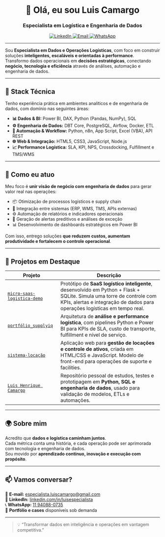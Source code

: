 <h1 align="center">👋 Olá, eu sou <strong>Luis Camargo</strong></h1>
<h3 align="center">Especialista em Logística e Engenharia de Dados</h3>

<p align="center">
  <a href="https://www.linkedin.com/in/luisespecialista/" target="_blank">
    <img src="https://img.shields.io/badge/LinkedIn-blue?logo=linkedin&logoColor=white" alt="LinkedIn"/>
  </a>
  <a href="mailto:especialista.luiscamargo@gmail.com">
    <img src="https://img.shields.io/badge/Email-especialista.luiscamargo%40gmail.com-red?logo=gmail&logoColor=white" alt="Email"/>
  </a>
  <a href="https://wa.me/5511940880735">
    <img src="https://img.shields.io/badge/WhatsApp-Contato-brightgreen?logo=whatsapp&logoColor=white" alt="WhatsApp"/>
  </a>
</p>

---

Sou **Especialista em Dados e Operações Logísticas**, com foco em construir soluções **inteligentes, escaláveis e orientadas à performance**.  
Transformo dados operacionais em **decisões estratégicas**, conectando **negócio, tecnologia e eficiência** através de análises, automação e engenharia de dados.

---

## 🚀 Stack Técnica

Tenho experiência prática em ambientes analíticos e de engenharia de dados, com domínio nas seguintes áreas:

- **📊 Dados & BI:** Power BI, DAX, Python (Pandas, NumPy), SQL  
- **⚙️ Engenharia de Dados:** DBT Core, PostgreSQL, Airflow, Docker, ETL  
- **🧠 Automação & Workflow:** Python, n8n, App Script, Excel (VBA), API REST  
- **🌐 Web & Integração:** HTML5, CSS3, JavaScript, Node.js  
- **📈 Performance Logística:** SLA, KPI, NPS, Crossdocking, Fulfillment e TMS/WMS  

---

## 💼 Como eu atuo

Meu foco é **unir visão de negócio com engenharia de dados** para gerar valor real nas operações:

- 📦 Otimização de processos logísticos e supply chain  
- 🔗 Integração entre sistemas (ERP, WMS, TMS, APIs externas)  
- ⚙️ Automação de relatórios e indicadores operacionais  
- 🚨 Geração de alertas preditivos e análises de exceção  
- 📊 Desenvolvimento de dashboards estratégicos em Power BI  

Com isso, entrego soluções **que reduzem custos, aumentam produtividade e fortalecem o controle operacional**.

---

## 📂 Projetos em Destaque

| Projeto | Descrição |
|----------|------------|
| [`micro-saas-logistica-demo`](https://github.com/LuisHenriqueCamargo/micro-saas-logistica-demo) | Protótipo de **SaaS logístico inteligente**, desenvolvido em Python + Flask + SQLite. Simula uma torre de controle com KPIs, alertas e integração de dados para operações logísticas em tempo real. |
| [`portfólio_supplyiq`](https://github.com/LuisHenriqueCamargo/portfólio_supplyiq) | Arquitetura de **análise e performance logística**, com pipelines Python e Power BI para KPIs de SLA, custo de transporte, fulfillment e nível de serviço. |
| [`sistema-locação`](https://github.com/LuisHenriqueCamargo/sistema-locação) | Aplicação web para **gestão de locações e controle de ativos**, criada em HTML/CSS e JavaScript. Modelo de front-end para operações de suporte e facilities. |
| [`Luis Henrique Camargo`](https://github.com/LuisHenriqueCamargo/Luis-Henrique-Camargo) | Repositório pessoal de estudos, testes e prototipagem em **Python, SQL e engenharia de dados**, usado para validação de modelos, ETLs e automações. |

---

## 🌍 Sobre mim

Acredito que **dados e logística caminham juntos**.  
Cada métrica conta uma história, e cada operação pode ser aprimorada com tecnologia e engenharia de dados.  
Sou movido por **aprendizado contínuo, inovação e execução com propósito**.

---

## 📫 Vamos conversar?

📧 **E-mail:** [especialista.luiscamargo@gmail.com](mailto:especialista.luiscamargo@gmail.com)  
💼 **LinkedIn:** [linkedin.com/in/luisespecialista](https://www.linkedin.com/in/luisespecialista/)  
📞 **WhatsApp:** [11 94088-0735](https://wa.me/5511940880735)  
📁 **Portfólio e cases** disponíveis sob demanda  

---

> 💡 “Transformar dados em inteligência e operações em vantagem competitiva.”


